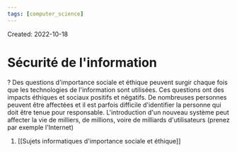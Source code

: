 ```yaml
---
tags: [computer_science] 
---
```

Created: 2022-10-18

# Sécurité de l'information
?
Des questions d'importance sociale et éthique peuvent surgir chaque fois que les technologies de l'information sont utilisées. Ces questions ont des impacts éthiques et sociaux positifs et négatifs. De nombreuses personnes peuvent être affectées et il est parfois difficile d'identifier la personne qui doit être tenue pour responsable. L'introduction d'un nouveau système peut affecter la vie de milliers, de millions, voire de milliards d'utilisateurs (prenez par exemple l'Internet)
<!--SR:!2022-10-21,2,230-->

1. [[Sujets informatiques d'importance sociale et éthique]]
